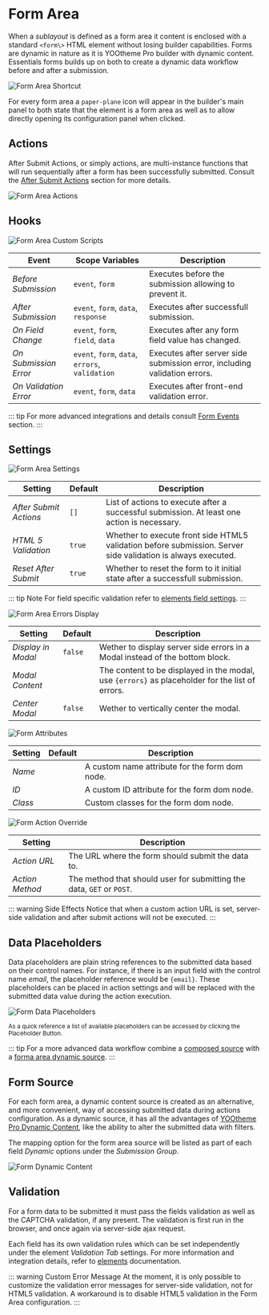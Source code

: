 # Form Area

When a _sublayout_ is defined as a form area it content is enclosed with a standard `<form\>` HTML element without losing builder capabilities. Forms are dynamic in nature as it is YOOtheme Pro builder with dynamic content. Essentials forms builds up on both to create a dynamic data workflow before and after a submission.

![Form Area Shortcut](./assets/formarea-config-shortcut.webp)

For every form area a `paper-plane`  icon will appear in the builder's main panel to both state that the element is a form area as well as to allow directly opening its configuration panel when clicked.

## Actions

After Submit Actions, or simply actions, are multi-instance functions that will run sequentially after a form has been successfully submitted. Consult the [After Submit Actions](after-submit-actions) section for more details.

![Form Area Actions](./assets/formarea-config-actions.webp)

## Hooks

![Form Area Custom Scripts](./assets/formarea-config-custom-scripts.webp)

| Event | Scope Variables | Description |
| --- | --- | --- |
| _Before Submission_ | `event`, `form` | Executes before the submission allowing to prevent it. |
| _After Submission_ | `event`, `form`, `data`, `response` | Executes after successfull submission. |
| _On Field Change_ | `event`, `form`, `field`, `data` | Executes after any form field value has changed. |
| _On Submission Error_ | `event`, `form`, `data`, `errors`, `validation` | Executes after server side submission error, including validation errors. |
| _On Validation Error_ | `event`, `form`, `data` | Executes after front-end validation error. |

::: tip
For more advanced integrations and details consult [Form Events](./form-events) section.
:::

## Settings

![Form Area Settings](./assets/formarea-config-settings.webp)

| Setting | Default | Description |
| --- | --- | --- |
| _After Submit Actions_ | `[]` | List of actions to execute after a successful submission. At least one action is necessary. |
| _HTML 5 Validation_ | `true` | Whether to execute front side HTML5 validation before submission. Server side validation is always executed. |
| _Reset After Submit_ | `true` | Whether to reset the form to it initial state after a successfull submission. |

::: tip Note
For field specific validation refer to [elements field settings](./elements).
:::

![Form Area Errors Display](./assets/formarea-config-errors-display.webp)

| Setting | Default | Description |
| --- | --- | --- |
| _Display in Modal_ | `false` | Wether to display server side errors in a Modal instead of the bottom block. |
| _Modal Content_ | | The content to be displayed in the modal, use `{errors}` as placeholder for the list of errors. |
| _Center Modal_ | `false` | Wether to vertically center the modal. |

![Form Attributes](./assets/formarea-config-attr.webp)

| Setting | Default | Description |
| --- | --- | --- |
| _Name_ |  | A custom name attribute for the form dom node. |
| _ID_ |  | A custom ID attribute for the form dom node. |
| _Class_ |  | Custom classes for the form dom node. |

![Form Action Override](./assets/formarea-config-action-override.webp)

| Setting | Description |
| --- | --- |
| _Action URL_ | The URL where the form should submit the data to. |
| _Action Method_ | The method that should user for submitting the data, `GET` or `POST`. |

::: warning Side Effects
Notice that when a custom action URL is set, server-side validation and after submit actions will not be executed.
:::

## Data Placeholders

Data placeholders are plain string references to the submitted data based on their control names. For instance, if there is an input field with the control name _email_, the placeholder reference would be `{email}`. These placeholders can be placed in action settings and will be replaced with the submitted data value during the action execution.

![Form Data Placeholders](./assets/form-data-placeholders.webp)

<small>
As a quick reference a list of available placeholders can be accessed by clicking the Placeholder Button.
</small>

::: tip
For a more advanced data workflow combine a [composed source](../../addons/dynamic/composed-sources) with a [forma area dynamic source](./form-area#form-area-dynamic-source).
:::

## Form Source

For each form area, a dynamic content source is created as an alternative, and more convenient, way of accessing submitted data during actions configuration. As a dynamic source, it has all the advantages of [YOOtheme Pro Dynamic Content](https://yootheme.com/support/yootheme-pro/joomla/dynamic-content), like the ability to alter the submitted data with filters.

The mapping option for the form area source will be listed as part of each field _Dynamic_ options under the _Submission Group_.

![Form Dynamic Content](./assets/form-dynamic-content.webp)

## Validation

For a form data to be submitted it must pass the fields validation as well as the CAPTCHA validation, if any present. The validation is first run in the browser, and once again via server-side ajax request.

Each field has its own validation rules which can be set independently under the element _Validation Tab_ settings. For more information and integration details, refer to [elements](./elements) documentation.

::: warning Custom Error Message
At the moment, it is only possible to customize the validation error messages for server-side validation, not for HTML5 validation. A workaround is to disable HTML5 validation in the Form Area configuration.
:::

